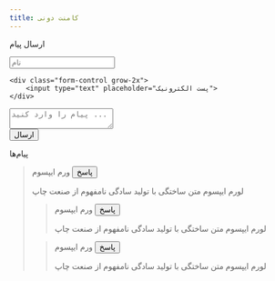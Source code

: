```yaml
---
title: کامنت دونی
---
```

<p class="alert alert-success align-center"> ارسال پیام </p>

<div class="form-control-group">
    <div class="form-control">
        <input type="text" placeholder="نام">
    </div>

    <div class="form-control grow-2x">
        <input type="text" placeholder="پست الکترونیک">
    </div>
</div>
<div class="form-control">
                            <textarea placeholder="پیام را وارد کنید ... "></textarea>
                        </div>
 <div class="align-center">
<button class="button-primary button-large button-round"> ارسال </button>
</div>
<div>
<p class="alert alert-success align-center"> پیام‌ها </p>

<blockquote>
<p class="alert alert-success"> ورم ایپسوم  
<button class="button-primary button-small button-round"> پاسخ </button>
</p>
<p>لورم ایپسوم متن ساختگی با تولید سادگی نامفهوم از صنعت چاپ</p>
<blockquote>
<p class="alert alert-success"> ورم ایپسوم 
<button class="button-primary button-small button-round"> پاسخ </button>

</p>
<p>لورم ایپسوم متن ساختگی با تولید سادگی نامفهوم از صنعت چاپ
</blockquote>
<blockquote>
<p class="alert alert-success"> ورم ایپسوم  
<button class="button-primary button-small button-round"> پاسخ </button>
</p>
<p>لورم ایپسوم متن ساختگی با تولید سادگی نامفهوم از صنعت چاپ
</blockquote>
</blockquote>
</div>